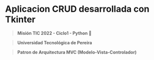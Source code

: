 # Aplicacion CRUD desarrollada con Tkinter

> **Misión TIC 2022 - Ciclo1 - Python :snake:**

> **Universidad Tecnológica de Pereira**

> **Patron de Arquitectura MVC (Modelo-Vista-Controlador)**
